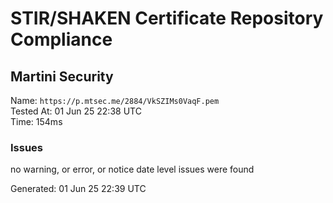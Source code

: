 # STIR/SHAKEN Certificate Repository Compliance

## Martini Security

Name: `https://p.mtsec.me/2884/VkSZIMs0VaqF.pem`\
Tested At: 01 Jun 25 22:38 UTC\
Time: 154ms

### Issues

no warning, or error, or notice date level issues were found

Generated: 01 Jun 25 22:39 UTC